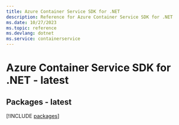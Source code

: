 ```yaml
---
title: Azure Container Service SDK for .NET
description: Reference for Azure Container Service SDK for .NET
ms.date: 10/27/2023
ms.topic: reference
ms.devlang: dotnet
ms.service: containerservice
---
```

# Azure Container Service SDK for .NET - latest
## Packages - latest
[!INCLUDE [packages](container-service-index.md)]